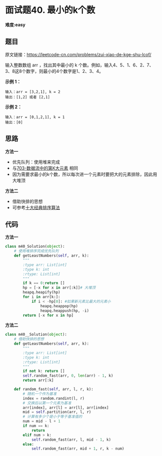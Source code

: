 # 面试题40. 最小的k个数
**难度:easy**
## 题目
原文链接：https://leetcode-cn.com/problems/zui-xiao-de-kge-shu-lcof/

输入整数数组 arr ，找出其中最小的 k 个数。例如，输入4、5、1、6、2、7、3、8这8个数字，则最小的4个数字是1、2、3、4。

**示例 1：**
```
输入：arr = [3,2,1], k = 2
输出：[1,2] 或者 [2,1]
```
**示例 2：**
```
输入：arr = [0,1,2,1], k = 1
输出：[0]
```

## 思路
**方法一**
* 优先队列：使用堆来完成
* 与[703-数据流中的第K大元素](https://github.com/czzbb/leetcode-python/blob/master/code/0703-%E6%95%B0%E6%8D%AE%E6%B5%81%E4%B8%AD%E7%9A%84%E7%AC%ACK%E5%A4%A7%E5%85%83%E7%B4%A0.md)
相同
* 因为需要求最小的k个数，所以每次进一个元素时要把大的元素排除，因此用大堆顶

**方法二**
* 借助快排的思想
* 可参考[十大经典排序算法](https://github.com/czzbb/leetcode-python/blob/master/code/0000-%E5%8D%81%E5%A4%A7%E7%BB%8F%E5%85%B8%E6%8E%92%E5%BA%8F%E7%AE%97%E6%B3%95.md)

## 代码
**方法一**
```python
class m40_Solution(object):
    # 使用堆排序完成优先队列
    def getLeastNumbers(self, arr, k):
        """
        :type arr: List[int]
        :type k: int
        :rtype: List[int]
        """
        if k == 0:return []
        hp = [-x for x in arr[:k]]# 大堆顶
        heapq.heapify(hp)
        for i in arr[k:]:
            if i < -hp[0]: #如果新元素比最大的元素小
                heapq.heappop(hp)
                heapq.heappush(hp, -i)
        return [-x for x in hp]
```
**方法二**
```python
class m40__Solution(object):
    # 借助快排的思想
    def getLeastNumbers(self, arr, k):
        """
        :type arr: List[int]
        :type k: int
        :rtype: List[int]
        """
        if not k: return []
        self.random_fast(arr, 0, len(arr) - 1, k)
        return arr[:k]

    def random_fast(self, arr, l, r, k):
        # 随机一个作为基准
        index = random.randint(l, r)
        # 交换后以第一个元素为基准
        arr[index], arr[l] = arr[l], arr[index]
        mid = self.partition(arr, l, r)
        # 计算有多少个是小于等于基准值的
        num = mid - l + 1
        if num == k:
            return
        elif num > k:
            self.random_fast(arr, l, mid - 1, k)
        else:
            self.random_fast(arr, mid + 1, r, k - num)
```
